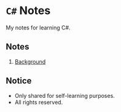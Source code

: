 # `C#` Notes

My notes for learning C#.

## Notes

1. [Background](./C#_00_Background.md)

## Notice

- Only shared for self-learning purposes.
- All rights reserved.
